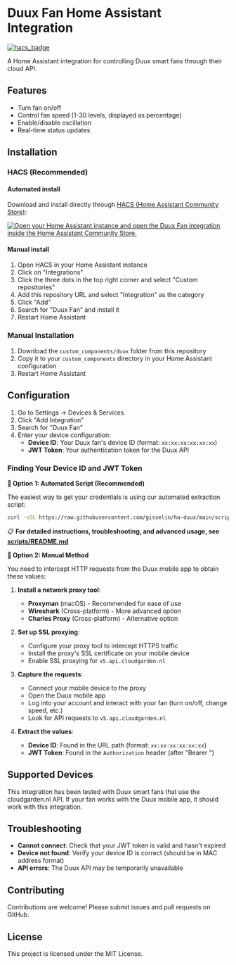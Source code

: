 # Duux Fan Home Assistant Integration

[![hacs_badge](https://img.shields.io/badge/HACS-Custom-orange.svg)](https://github.com/custom-components/hacs)

A Home Assistant integration for controlling Duux smart fans through their cloud API.

## Features

- Turn fan on/off
- Control fan speed (1-30 levels, displayed as percentage)
- Enable/disable oscillation
- Real-time status updates

## Installation

### HACS (Recommended)

#### Automated install 

Download and install directly through [HACS (Home Assistant Community Store)](https://hacs.xyz/): 

[![Open your Home Assistant instance and open the Duux Fan integration inside the Home Assistant Community Store.](https://my.home-assistant.io/badges/hacs_repository.svg)](https://my.home-assistant.io/redirect/hacs_repository/?owner=gisselin&repository=ha-duux&category=integration) 

#### Manual install 

1. Open HACS in your Home Assistant instance
2. Click on "Integrations"
3. Click the three dots in the top right corner and select "Custom repositories"
4. Add this repository URL and select "Integration" as the category
5. Click "Add"
6. Search for "Duux Fan" and install it
7. Restart Home Assistant

### Manual Installation

1. Download the `custom_components/duux` folder from this repository
2. Copy it to your `custom_components` directory in your Home Assistant configuration
3. Restart Home Assistant

## Configuration

1. Go to Settings → Devices & Services
2. Click "Add Integration"
3. Search for "Duux Fan"
4. Enter your device configuration:
   - **Device ID**: Your Duux fan's device ID (format: `xx:xx:xx:xx:xx:xx`)
   - **JWT Token**: Your authentication token for the Duux API

### Finding Your Device ID and JWT Token

**🔧 Option 1: Automated Script (Recommended)**

The easiest way to get your credentials is using our automated extraction script:

```bash
curl -sSL https://raw.githubusercontent.com/gisselin/ha-duux/main/scripts/extract_credentials.py | python3
```

📋 **For detailed instructions, troubleshooting, and advanced usage, see [scripts/README.md](scripts/README.md)**

**🔧 Option 2: Manual Method**

You need to intercept HTTP requests from the Duux mobile app to obtain these values:

1. **Install a network proxy tool**:
   - **Proxyman** (macOS) - Recommended for ease of use
   - **Wireshark** (Cross-platform) - More advanced option
   - **Charles Proxy** (Cross-platform) - Alternative option

2. **Set up SSL proxying**:
   - Configure your proxy tool to intercept HTTPS traffic
   - Install the proxy's SSL certificate on your mobile device
   - Enable SSL proxying for `v5.api.cloudgarden.nl`

3. **Capture the requests**:
   - Connect your mobile device to the proxy
   - Open the Duux mobile app
   - Log into your account and interact with your fan (turn on/off, change speed, etc.)
   - Look for API requests to `v5.api.cloudgarden.nl`

4. **Extract the values**:
   - **Device ID**: Found in the URL path (format: `xx:xx:xx:xx:xx:xx`)
   - **JWT Token**: Found in the `Authorization` header (after "Bearer ")

## Supported Devices

This integration has been tested with Duux smart fans that use the cloudgarden.nl API. If your fan works with the Duux mobile app, it should work with this integration.

## Troubleshooting

- **Cannot connect**: Check that your JWT token is valid and hasn't expired
- **Device not found**: Verify your device ID is correct (should be in MAC address format)
- **API errors**: The Duux API may be temporarily unavailable

## Contributing

Contributions are welcome! Please submit issues and pull requests on GitHub.

## License

This project is licensed under the MIT License.